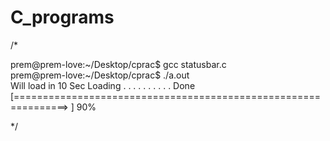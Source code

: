 # C_programs
/*

prem@prem-love:~/Desktop/cprac$ gcc statusbar.c         
prem@prem-love:~/Desktop/cprac$ ./a.out         
Will load in 10 Sec 
Loading . . . . . . . . . . 
Done                                                                                       
[===============================================================>      ] 90%    

*/
